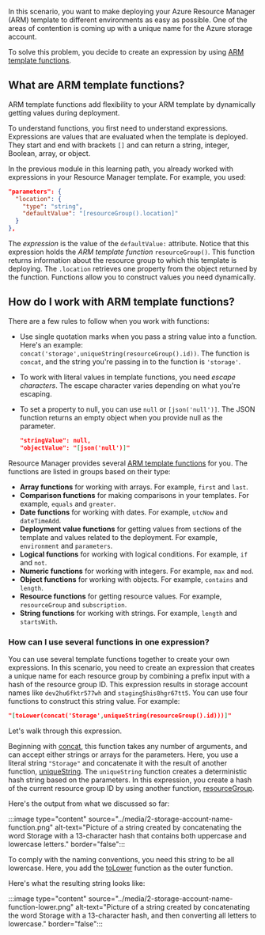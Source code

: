 In this scenario, you want to make deploying your Azure Resource Manager (ARM) template to different environments as easy as possible. One of the areas of contention is coming up with a unique name for the Azure storage account.

To solve this problem, you decide to create an expression by using [ARM template functions](/azure/azure-resource-manager/templates/template-functions?azure-portal=true).

## What are ARM template functions?

ARM template functions add flexibility to your ARM template by dynamically getting values during deployment.

To understand functions, you first need to understand expressions. Expressions are values that are evaluated when the template is deployed. They start and end with brackets `[]` and can return a string, integer, Boolean, array, or object.

In the previous module in this learning path, you already worked with expressions in your Resource Manager template. For example, you used:

```json
"parameters": {
  "location": {
    "type": "string",
    "defaultValue": "[resourceGroup().location]"
  }
},
```

The *expression* is the value of the ```defaultValue:``` attribute. Notice that this expression holds the *ARM template function* ```resourceGroup()```. This function returns information about the resource group to which this template is deploying. The ```.location``` retrieves one property from the object returned by the function. Functions allow you to construct values you need dynamically.

## How do I work with ARM template functions?

There are a few rules to follow when you work with functions:

- Use single quotation marks when you pass a string value into a function. Here's an example: `concat('storage',uniqueString(resourceGroup().id))`. The function is `concat`, and the string you're passing in to the function is `'storage'`.

- To work with literal values in template functions, you need *escape characters*. The escape character varies depending on what you're escaping.

- To set a property to null, you can use ```null``` or ```[json('null')]```. The JSON function returns an empty object when you provide null as the parameter.

  ```json
  "stringValue": null,
  "objectValue": "[json('null')]"
  ```

Resource Manager provides several [ARM template functions](/azure/azure-resource-manager/templates/template-functions?azure-portal=true) for you. The functions are listed in groups based on their type:

- **Array functions** for working with arrays. For example, ```first``` and ```last```.
- **Comparison functions** for making comparisons in your templates. For example, ```equals``` and ```greater```.
- **Date functions** for working with dates. For example, ```utcNow``` and ```dateTimeAdd```.
- **Deployment value functions** for getting values from sections of the template and values related to the deployment. For example, ```environment``` and ```parameters```.
- **Logical functions** for working with logical conditions. For example, ```if``` and ```not```.
- **Numeric functions** for working with integers. For example, ```max``` and ```mod```.
- **Object functions** for working with objects. For example, ```contains``` and ```length```.
- **Resource functions** for getting resource values. For example, ```resourceGroup``` and ```subscription```.
- **String functions** for working with strings. For example, ```length``` and ```startsWith```.

### How can I use several functions in one expression?

You can use several template functions together to create your own expressions. In this scenario, you need to create an expression that creates a unique name for each resource group by combining a prefix input with a hash of the resource group ID. This expression results in storage account names like `dev2hu6fktr577wh` and `staging5his8hgr67tt5`. You can use four functions to construct this string value. For example:

```json
"[toLower(concat('Storage',uniqueString(resourceGroup().id)))]"
```

Let's walk through this expression.

Beginning with [concat](/azure/azure-resource-manager/templates/template-functions-string), this function takes any number of arguments, and can accept either strings or arrays for the parameters. Here, you use a literal string `"Storage"` and concatenate it with the result of another function, [uniqueString](/azure/azure-resource-manager/templates/template-functions-string). The `uniqueString` function creates a deterministic hash string based on the parameters. In this expression, you create a hash of the current resource group ID by using another function, [resourceGroup](/azure/azure-resource-manager/templates/template-functions-resource).

Here's the output from what we discussed so far:

:::image type="content" source="../media/2-storage-account-name-function.png" alt-text="Picture of a string created by concatenating the word Storage with a 13-character hash that contains both uppercase and lowercase letters." border="false":::

To comply with the naming conventions, you need this string to be all lowercase. Here, you add the [toLower](/azure/azure-resource-manager/templates/template-functions-string#tolower?azure-portal=true) function as the outer function.

Here's what the resulting string looks like:

:::image type="content" source="../media/2-storage-account-name-function-lower.png" alt-text="Picture of a string created by concatenating the word Storage with a 13-character hash, and then converting all letters to lowercase." border="false":::